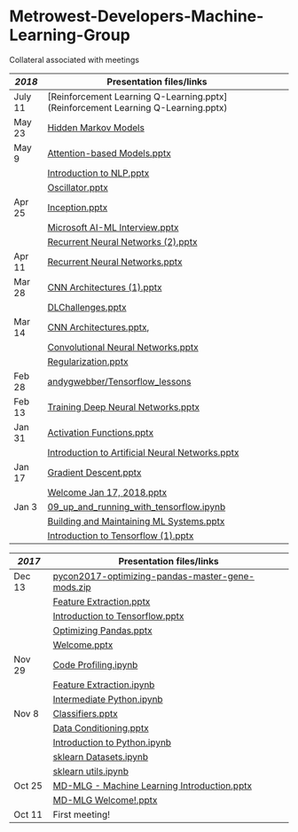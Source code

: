 # Metrowest-Developers-Machine-Learning-Group
Collateral associated with meetings


| *2018*  | Presentation files/links                                                                                       |   |   |
|---------|----------------------------------------------------------------------------------------------------------------|---|---|
| July 11 | [Reinforcement Learning Q-Learning.pptx](Reinforcement Learning Q-Learning.pptx)                               |   |   |
| May 23  | [Hidden Markov Models ](https://github.com/seohara1955/Presentations/blob/master/Hidden%20Markov%20Models.pdf) |   |   |
| May 9   | [Attention-based Models.pptx](Attention-based%20Models.pptx)                                                   |   |   |
|         | [Introduction to NLP.pptx](Introduction%20to%20NLP.pptx)                                                       |   |   |
|         | [Oscillator.pptx](Oscillator.pptx)                                                                             |   |   |
| Apr 25  | [Inception.pptx](Inception.pptx)                                                                               |   |   |
|         | [Microsoft AI-ML Interview.pptx ](Microsoft%20AI-ML%Interview.pptx)                                            |   |   |
|         | [Recurrent Neural Networks (2).pptx](Recurrent%20Neural%20Networks%20(2).pptx)                                 |   |   |
| Apr 11  | [Recurrent Neural Networks.pptx](Recurrent%20Neural%20Networks.pptx)                                           |   |   |
| Mar 28  | [CNN Architectures (1).pptx](CNN%20Architectures%20(1).pptx)                                                   |   |   |
|         | [DLChallenges.pptx](DL%20Challenges.pptx)                                                                      |   |   |
| Mar 14  | [CNN Architectures.pptx](CNN%20Architectures%20.pptx),                                                         |   |   |
|         | [Convolutional Neural Networks.pptx](Convolutional%20Neural%20Networks.pptx)                                   |   |   |
|         | [Regularization.pptx](Regularization.pptx)                                                                     |   |   |
| Feb 28  | [andygwebber/Tensorflow_lessons](https://github.com/andygwebber/Tensorflow_lessons)                            |   |   |
| Feb 13  | [Training Deep Neural Networks.pptx](Training%20Deep%20Neural%20Networks.pptx)                                 |   |   |
| Jan 31  | [Activation Functions.pptx](Activation%20Functions.pptx)                                                       |   |   |
|         | [Introduction to Artificial Neural Networks.pptx](Introduction%20to%20Artificia%20Neural%20Networks.pptx)      |   |   |
| Jan 17  | [Gradient Descent.pptx](Gradient%20Descent.pptx)                                                               |   |   |
|         | [Welcome Jan 17, 2018.pptx](Welcome%20Jan%2017,%202018.pptx)                                                   |   |   |
| Jan 3   | [09_up_and_running_with_tensorflow.ipynb](09%20up%20and%20running%20with%20tensorflow.ipynb)                   |   |   |
|         | [Building and Maintaining ML Systems.pptx](Building%20and%20Maintaining%20ML%20Systems.pptx)                   |   |   |
|         | [Introduction to Tensorflow (1).pptx](Introduction%20to%20Tensorflow%20(1).pptx)                               |   |   |

| *2017* | Presentation files/links                         |
|--------|--------------------------------------------------|
| Dec 13 | [pycon2017-optimizing-pandas-master-gene-mods.zip](pycon2017-optimizing-pandas-master-gene-mods.zip) |
|        | [Feature Extraction.pptx](Feature%20Extraction.pptx)                          |
|        | [Introduction to Tensorflow.pptx](Introduction%20to%20Tensorflow.pptx)                  |
|        | [Optimizing Pandas.pptx](Optimizing%20Pandas.pptx)                           |
|        | [Welcome.pptx](Welcome.pptx)                                     |
| Nov 29 | [Code Profiling.ipynb](Code%20Profiling.ipynb)                             |
|        | [Feature Extraction.ipynb](Feature%20Extraction.ipynb)                         |
|        | [Intermediate Python.ipynb](Intermediate%20Python.ipynb)                        |
| Nov 8  | [Classifiers.pptx](Classifiers.pptx)                                 |
|        | [Data Conditioning.pptx](Data%20Conditioning.pptx)                           |
|        | [Introduction to Python.ipynb](Introduction%20to%20Python.ipynb)                     |
|        | [sklearn Datasets.ipynb](sklearn%20Datasets.ipynb)                           |
|        | [sklearn utils.ipynb](sklearn%20utils.ipynb)                              |
| Oct 25 | [MD-MLG - Machine Learning Introduction.pptx](MD-MLG%20Machine%20Learning%20Introduction.pptx)        |
|        | [MD-MLG Welcome!.pptx](MD-MLG%20Welcome!.pptx)                             |
| Oct 11 | First meeting!                                   |
